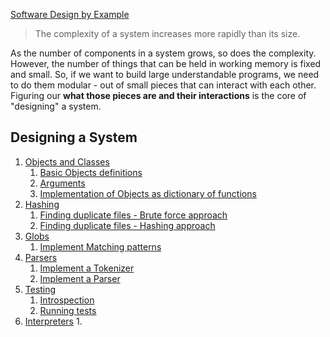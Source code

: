 [Software Design by Example](https://third-bit.com/sdxpy/)

> The complexity of a system increases more rapidly than its size.

As the number of components in a system grows, so does the complexity. However, the number of things that can be held in working memory is fixed and small. So, if we want to build large understandable programs, we need to do them modular - out of small pieces that can interact with each other. Figuring our **what those pieces are and their interactions** is the core of "designing" a system.

## Designing a System

1. [Objects and Classes](oop/OOP.md)
   1. [Basic Objects definitions](oop/objects.py)
   2. [Arguments](oop/arguments.py)
   3. [Implementation of Objects as dictionary of functions](oop/dictionary_functions.py)
2. [Hashing](hashing/hashing.md)
   1. [Finding duplicate files - Brute force approach](hashing/force_brute.py)
   2. [Finding duplicate files - Hashing approach](hashing/sha256_hashing.py)
3. [Globs](globs/matching_patterns.md)
   1. [Implement Matching patterns](globs/matching_patterns.py) 
4. [Parsers](parsers/parsing.md)
   1. [Implement a Tokenizer](parsers/tokenizer.py)
   2. [Implement a Parser](parsers/parser.py)
5. [Testing](testing/running_tests.md)
   1. [Introspection](testing/instrospection.py)
   2. [Running tests](testing/testing.py)
6. [Interpreters](interpreters/interpreters.md)
   1. 